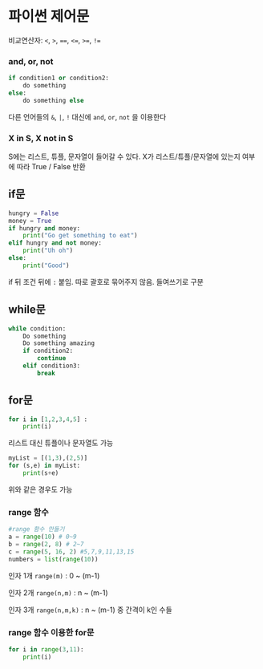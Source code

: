 # 파이썬 제어문



비교연산자: `<`,  `>`, `==`, `<=`, `>=`, `!=` 

### and, or, not

```python
if condition1 or condition2:
    do something
else:
    do something else
```

다른 언어들의 `&`, `|`, `!` 대신에 `and`, `or`, `not` 을 이용한다



### X in S, X not in S

S에는 리스트, 튜플, 문자열이 들어갈 수 있다. X가 리스트/튜플/문자열에 있는지 여부에 따라 True / False 반환







## if문

```python
hungry = False
money = True
if hungry and money:
    print("Go get something to eat")
elif hungry and not money:
    print("Uh oh")
else:
    print("Good")
```

if 뒤 조건 뒤에 `:` 붙임. 따로 괄호로 묶어주지 않음. 들여쓰기로 구분



## while문

```python
while condition:
    Do something
    Do something amazing
    if condition2:
        continue
    elif condition3:
        break
```



## for문

```python
for i in [1,2,3,4,5] :
    print(i)
```

리스트 대신 튜플이나 문자열도 가능

```python
myList = [(1,3),(2,5)]
for (s,e) in myList:
    print(s+e)
```

위와 같은 경우도 가능



### range 함수

```python
#range 함수 만들기
a = range(10) # 0~9
b = range(2, 8) # 2~7
c = range(5, 16, 2) #5,7,9,11,13,15
numbers = list(range(10))
```

인자 1개 `range(m)` : 0 ~ (m-1)

인자 2개 `range(n,m)` : n ~ (m-1)

인자 3개 `range(n,m,k)` : n ~ (m-1) 중 간격이 k인 수들





### range 함수 이용한 for문

```python
for i in range(3,11):
	print(i)
```







